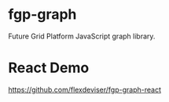 # fgp-graph
Future Grid Platform JavaScript graph library.

# React Demo
https://github.com/flexdeviser/fgp-graph-react